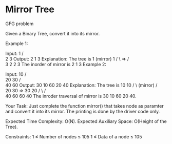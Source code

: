 # Mirror Tree
GFG problem

Given a Binary Tree, convert it into its mirror.

Example 1:

Input:
      1
    /  \
   2    3
Output: 2 1 3
Explanation: The tree is
   1    (mirror)  1
 /  \    =>      /  \
3    2          2    3
The inorder of mirror is 2 1 3
Example 2:

Input:
      10
     /  \
    20   30
   /  \
  40  60
Output: 30 10 60 20 40
Explanation: The tree is
      10               10
    /    \  (mirror) /    \
   20    30    =>   30    20
  /  \                   /   \
 40  60                 60   40
The inroder traversal of mirror is
30 10 60 20 40.

Your Task:
Just complete the function mirror() that takes node as paramter  and convert it into its mirror. The printing is done by the driver code only.

Expected Time Complexity: O(N).
Expected Auxiliary Space: O(Height of the Tree).

Constraints:
1 ≤ Number of nodes ≤ 105
1 ≤ Data of a node ≤ 105